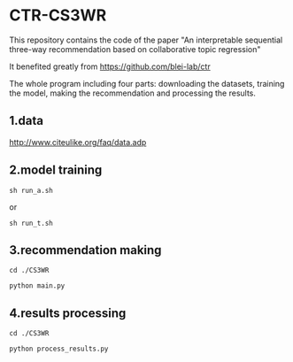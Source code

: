 # CTR-CS3WR
This repository contains the code of the paper  "An interpretable sequential three-way recommendation based on collaborative topic regression"

It benefited greatly from https://github.com/blei-lab/ctr

The whole program including four parts: downloading the datasets, training the model,  making the recommendation and processing the results.

## 1.data
http://www.citeulike.org/faq/data.adp

## 2.model training
```
sh run_a.sh
```

or 
```
sh run_t.sh
```
## 3.recommendation making
```
cd ./CS3WR

python main.py
```
## 4.results processing
```
cd ./CS3WR

python process_results.py
```
